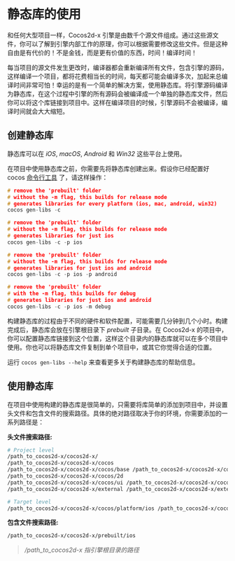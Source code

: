 # 静态库的使用

和任何大型项目一样，Cocos2d-x 引擎是由数千个源文件组成。通过这些源文件，你可以了解到引擎内部工作的原理，你可以根据需要修改这些文件。但是这种自由是有代价的！不是金钱，而是更有价值的东西，时间！编译时间！

每当项目的源文件发生更改时，编译器都会重新编译所有文件，包含引擎的源码，这样编译一个项目，都将花费相当长的时间，每天都可能会编译多次，加起来总编译时间非常可怕！幸运的是有一个简单的解决方案，使用静态库。将引擎源码编译为静态库，在这个过程中引擎的所有源码会被编译成一个单独的静态库文件，然后你可以将这个库链接到项目中。这样在编译项目的时候，引擎源码不会被编译，编译时间就会大大缩短。

## 创建静态库

静态库可以在 *iOS*, *macOS*, *Android* 和 *Win32* 这些平台上使用。

在项目中使用静态库之前，你需要先将静态库创建出来。假设你已经配置好 cocos [命令行工具](./cocosCLTool.md) 了，请这样操作：

```cpp
# remove the 'prebuilt' folder
# without the -m flag, this builds for release mode
# generates libraries for every platform (ios, mac, android, win32)
cocos gen-libs -c

# remove the 'prebuilt' folder
# without the -m flag, this builds for release mode
# generates libraries for just ios
cocos gen-libs -c -p ios

# remove the 'prebuilt' folder
# without the -m flag, this builds for release mode
# generates libraries for just ios and android
cocos gen-libs -c -p ios -p android

# remove the 'prebuilt' folder
# with the -m flag, this builds for debug
# generates libraries for just ios and android
cocos gen-libs -c -p ios -m debug
```

构建静态库的过程由于不同的硬件和软件配置，可能需要几分钟到几个小时。构建完成后，静态库会放在引擎根目录下 _prebuilt_ 子目录。在 Cocos2d-x 的项目中，你可以配置静态库链接到这个位置，这样这个目录内的静态库就可以在多个项目中使用。你也可以将静态库文件复制到单个项目中，或其它你觉得合适的位置。

运行 `cocos gen-libs --help` 来查看更多关于构建静态库的帮助信息。

## 使用静态库

在项目中使用构建的静态库是很简单的，只需要将库简单的添加到项目中，并设置头文件和包含文件的搜索路径。具体的绝对路径取决于你的环境，你需要添加的一系列路径是：

__头文件搜索路径:__

```sh
# Project level
/path_to_cocos2d-x/cocos2d-x/
/path_to_cocos2d-x/cocos2d-x/cocos
/path_to_cocos2d-x/cocos2d-x/cocos/base /path_to_cocos2d-x/cocos2d-x/cocos/physics /path_to_cocos2d-x/cocos2d-x/cocos/math
/path_to_cocos2d-x/cocos2d-x/cocos/2d
/path_to_cocos2d-x/cocos2d-x/cocos/ui /path_to_cocos2d-x/cocos2d-x/cocos/network /path_to_cocos2d-x/cocos2d-x/cocos/audio/include /path_to_cocos2d-x/cocos2d-x/cocos/editor-support /path_to_cocos2d-x/cocos2d-x/extensions
/path_to_cocos2d-x/cocos2d-x/external /path_to_cocos2d-x/cocos2d-x/external/chipmunk/include/chipmunk

# Target level
/path_to_cocos2d-x/cocos2d-x/cocos/platform/ios /path_to_cocos2d-x/cocos2d-x/cocos/platform/ios/Simulation
```

__包含文件搜索路径:__

```sh
/path_to_cocos2d-x/cocos2d-x/prebuilt/ios
```

> _/path_to_cocos2d-x 指引擎根目录的路径_